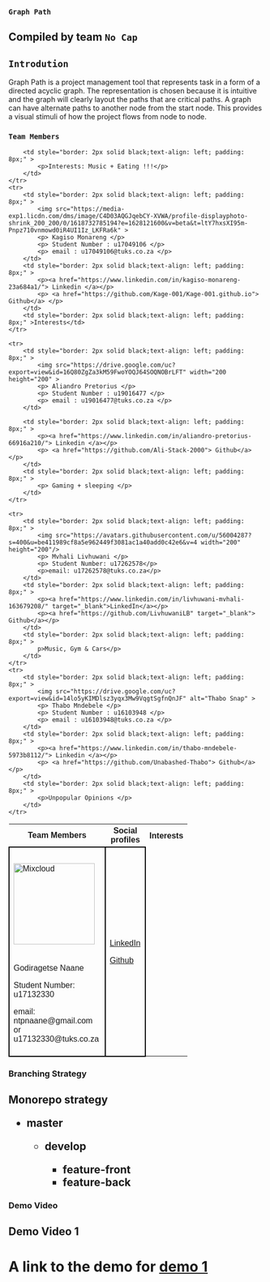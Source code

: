 ### `Graph Path` 

## Compiled by team `No Cap`

## `Introdution`
Graph Path is a project management tool that represents task in a form of a 
directed acyclic graph. The representation is chosen because it is intuitive
and the graph will clearly layout the paths that are critical paths. 
A graph can have alternate paths to another node from the start node. 
This provides a visual stimuli of how the project flows from node to node. 


### `Team Members`
<table style="font-family:sans-serif ; border-collapse: collapse; width:70%">
	<tr>
		<th>Team Members</th>
		<th>Social profiles</th>
		<th>Interests</th>
	</tr>
	<tr>
		<td style="border: 2px solid black;text-align: left; padding: 8px;" >
			<img alt="Mixcloud" src="https://thumbnailer.mixcloud.com/unsafe/160x160/profile/c/5/6/6/0b7f-e6f2-46ee-805f-fcd8f1beeb8e" style="width: 160px; height: 160px; margin: 22.15px 0px;">
			<p> Godiragetse Naane</p>
			<p> Student Number: u17132330</p>
			<p>email: ntpnaane@gmail.com or u17132330@tuks.co.za</p>
		</td>
		<td style="border: 2px solid black;text-align: left; padding: 8px;" >
			<p><a href="https://linkedin.com/in/godiragetse-naane-9b9a8417a" target="_blank">LinkedIn</a></p>
			<p><a href="https://github.com/nanitight" target="_blank"> Github</a></p>
		</td>

		<td style="border: 2px solid black;text-align: left; padding: 8px;" >
			<p>Interests: Music + Eating !!!</p>
		</td>
	</tr>
	<tr>
		<td style="border: 2px solid black;text-align: left; padding: 8px;" >
			<img src="https://media-exp1.licdn.com/dms/image/C4D03AQGJqebCY-XVWA/profile-displayphoto-shrink_200_200/0/1618732785194?e=1628121600&v=beta&t=ltY7hxsXI95m-Pnpz710vnmowd0iR4UI1Iz_LKFRa6k" >
			<p> Kagiso Monareng </p>
			<p> Student Number : u17049106 </p>
			<p> email : u17049106@tuks.co.za </p>
		</td>
		<td style="border: 2px solid black;text-align: left; padding: 8px;" >
			<p><a href="https://www.linkedin.com/in/kagiso-monareng-23a684a1/"> Linkedin </a></p>
			<p> <a href="https://github.com/Kage-001/Kage-001.github.io"> Github</a> </p>
		</td>
		<td style="border: 2px solid black;text-align: left; padding: 8px;" >Interests</td>
	</tr>

	<tr>
		<td style="border: 2px solid black;text-align: left; padding: 8px;" >
			<img src="https://drive.google.com/uc?export=view&id=16Q80ZgZa3kM59FwoYOQJ64SOQNOBrLFT" width="200 height="200" >
			<p> Aliandro Pretorius </p>
			<p> Student Number : u19016477 </p>
			<p> email : u19016477@tuks.co.za </p>
		</td>

		<td style="border: 2px solid black;text-align: left; padding: 8px;" >
			<p><a href="https://www.linkedin.com/in/aliandro-pretorius-66916a210/"> Linkedin </a></p>
			<p> <a href="https://github.com/Ali-Stack-2000"> Github</a> </p>
		</td>
		<td style="border: 2px solid black;text-align: left; padding: 8px;" >
			<p> Gaming + sleeping </p>
		</td>
	</tr>

	<tr>
		<td style="border: 2px solid black;text-align: left; padding: 8px;" >
			<img src="https://avatars.githubusercontent.com/u/56004287?s=400&u=be411989cf8a5e962449f3081ac1a40add0c42e6&v=4 width="200" height="200"/>
			<p> Mvhali Livhuwani </p>
			<p> Student Number: u17262578</p>
			<p>email: u17262578@tuks.co.za</p>
		</td>
		<td style="border: 2px solid black;text-align: left; padding: 8px;" >
			<p><a href="https://www.linkedin.com/in/livhuwani-mvhali-163679208/" target="_blank">LinkedIn</a></p>
			<p><a href="https://github.com/LivhuwaniLB" target="_blank"> Github</a></p>
		</td>
		<td style="border: 2px solid black;text-align: left; padding: 8px;" >
			p>Music, Gym & Cars</p>
		</td>
	</tr>
	<tr>
		<td style="border: 2px solid black;text-align: left; padding: 8px;" >
			<img src="https://drive.google.com/uc?export=view&id=14lo5yKIMDlsz3yqx3Mw9VqgtSgfnQnJF" alt="Thabo Snap" >
			<p> Thabo Mndebele </p>
			<p> Student Number : u16103948 </p>
			<p> email : u16103948@tuks.co.za </p>
		</td>
		<td style="border: 2px solid black;text-align: left; padding: 8px;" >
			<p><a href="https://www.linkedin.com/in/thabo-mndebele-5973b8112/"> Linkedin </a></p>
			<p> <a href="https://github.com/Unabashed-Thabo"> Github</a> </p>
		</td>
		<td style="border: 2px solid black;text-align: left; padding: 8px;" >
			<p>Unpopular Opinions </p>
		</td>
	</tr>
</table>


### Branching Strategy 
<h2>
    Monorepo strategy
    <ul>
        <li>
            master
        </li>
        <ul>
            <li>
                develop
            </li>
            <ul>
                <li>
                    feature-front
                </li>
                <li>
                    feature-back
                </li>
            </ul>
        </ul>  
    </ul>
</h2>

### Demo Video
## Demo Video 1
<h1> A link to the demo for  <a href="https://drive.google.com/file/d/1B7ctsVdKP_q49-kl_uEkODWC584XsRPo/view?usp=sharing">
demo 1</a>
</h1>

